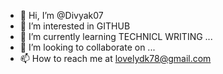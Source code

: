 - 👋 Hi, I’m @Divyak07
- 👀 I’m interested in GITHUB 
- 🌱 I’m currently learning TECHNICL WRITING  ...
- 💞️ I’m looking to collaborate on ...
- 📫 How to reach me at lovelydk78@gmail.com

<!---
Divyak07/Divyak07 is a ✨ special ✨ repository because its `README.md` (this file) appears on your GitHub profile.
You can click the Preview link to take a look at your changes.
--->
